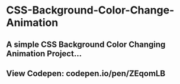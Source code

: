 # CSS-Background-Color-Change-Animation
 <h2>A simple CSS Background Color Changing Animation Project...</h2>
 <h2>View Codepen: codepen.io/pen/ZEqomLB</h2>
